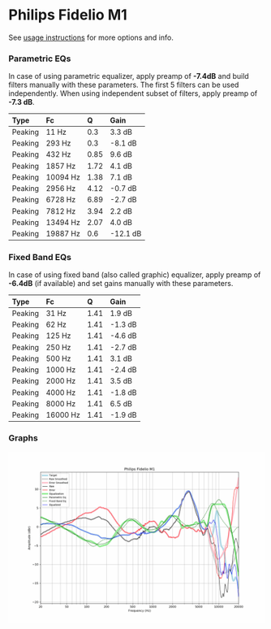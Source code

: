 # Philips Fidelio M1
See [usage instructions](https://github.com/jaakkopasanen/AutoEq#usage) for more options and info.

### Parametric EQs
In case of using parametric equalizer, apply preamp of **-7.4dB** and build filters manually
with these parameters. The first 5 filters can be used independently.
When using independent subset of filters, apply preamp of **-7.3 dB**.

| Type    | Fc       |    Q | Gain     |
|:--------|:---------|:-----|:---------|
| Peaking | 11 Hz    | 0.3  | 3.3 dB   |
| Peaking | 293 Hz   | 0.3  | -8.1 dB  |
| Peaking | 432 Hz   | 0.85 | 9.6 dB   |
| Peaking | 1857 Hz  | 1.72 | 4.1 dB   |
| Peaking | 10094 Hz | 1.38 | 7.1 dB   |
| Peaking | 2956 Hz  | 4.12 | -0.7 dB  |
| Peaking | 6728 Hz  | 6.89 | -2.7 dB  |
| Peaking | 7812 Hz  | 3.94 | 2.2 dB   |
| Peaking | 13494 Hz | 2.07 | 4.0 dB   |
| Peaking | 19887 Hz | 0.6  | -12.1 dB |

### Fixed Band EQs
In case of using fixed band (also called graphic) equalizer, apply preamp of **-6.4dB**
(if available) and set gains manually with these parameters.

| Type    | Fc       |    Q | Gain    |
|:--------|:---------|:-----|:--------|
| Peaking | 31 Hz    | 1.41 | 1.9 dB  |
| Peaking | 62 Hz    | 1.41 | -1.3 dB |
| Peaking | 125 Hz   | 1.41 | -4.6 dB |
| Peaking | 250 Hz   | 1.41 | -2.7 dB |
| Peaking | 500 Hz   | 1.41 | 3.1 dB  |
| Peaking | 1000 Hz  | 1.41 | -2.4 dB |
| Peaking | 2000 Hz  | 1.41 | 3.5 dB  |
| Peaking | 4000 Hz  | 1.41 | -1.8 dB |
| Peaking | 8000 Hz  | 1.41 | 6.5 dB  |
| Peaking | 16000 Hz | 1.41 | -1.9 dB |

### Graphs
![](./Philips%20Fidelio%20M1.png)